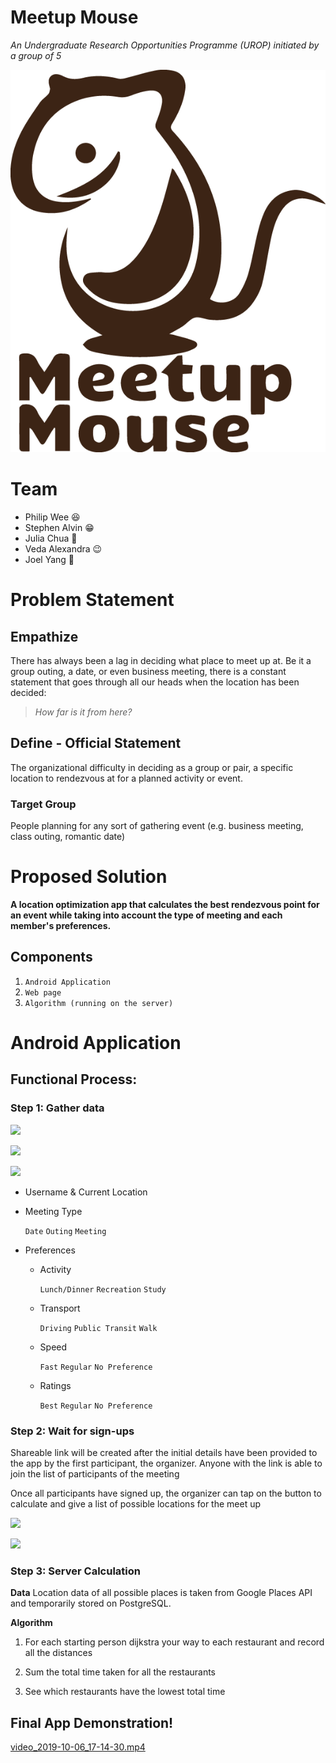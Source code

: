 # Meetup Mouse

*An Undergraduate Research Opportunities Programme (UROP) initiated by a group of 5*

![](Pictures/MeetUp_Logo-0a25f6e3-6fca-46d1-98f1-4e5de3f25612.png)

# Team

- Philip Wee 😆
- Stephen Alvin 😁
- Julia Chua 🤣
- Veda Alexandra 😉
- Joel Yang 🤗

# Problem Statement

## Empathize

There has always been a lag in deciding what place to meet up at. Be it a group outing, a date, or even business meeting, there is a constant statement that goes through all our heads when the location has been decided:

> *How far is it from here?*

## Define - Official Statement

The organizational difficulty in deciding as a group or pair, a specific location to rendezvous at for a planned activity or event. 

### Target Group

People planning for any sort of gathering event (e.g. business meeting, class outing, romantic date)

# Proposed Solution

**A location optimization app that calculates the best rendezvous point for an event while taking into account the type of meeting and each member's preferences.**

## Components

1. `Android Application`
2. `Web page`
3. `Algorithm (running on the server)`

# Android Application

## Functional Process:

### Step 1: Gather data

![](Untitled-14dc3173-0ac4-4794-8dd7-0c340ecd297f.png)

![](Untitled-d4e976fd-7ce8-4baf-95ca-15eef643b05d.png)

![](Untitled-9a75828c-de66-43b5-9092-e558df8aec55.png)

- Username & Current Location
- Meeting Type

    `Date` `Outing` `Meeting` 

- Preferences
    - Activity

        `Lunch/Dinner` `Recreation` `Study`

    - Transport

        `Driving` `Public Transit` `Walk`

    - Speed

        `Fast` `Regular` `No Preference`

    - Ratings

        `Best` `Regular` `No Preference`

### Step 2: Wait for sign-ups

Shareable link will be created after the initial details have been provided to the app by the first participant, the organizer. Anyone with the link is able to join the list of participants of the meeting

Once all participants have signed up, the organizer can tap on the button to calculate and give a list of possible locations for the meet up

![](Untitled-91b77229-5891-4a16-ba8f-e3b1f85b6277.png)

![](Untitled-7682abbb-661d-449f-a731-62ad178400eb.png)

### Step 3: Server Calculation

**Data**
Location data of all possible places is taken from Google Places API and temporarily stored on PostgreSQL.

**Algorithm**

1. For each starting person dijkstra your way to each restaurant and record all the distances

2. Sum the total time taken for all the restaurants

3. See which restaurants have the lowest total time

## Final App Demonstration!

[video_2019-10-06_17-14-30.mp4](https://drive.google.com/file/d/1wcxC6vh3JuHDaGJF92Ezm7xTWRE4-tr5/view?usp=sharing)
